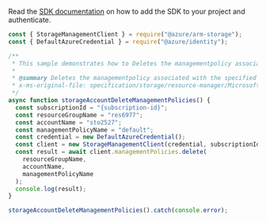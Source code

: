 Read the [SDK documentation](https://github.com/Azure/azure-sdk-for-js/blob/%40azure%2Farm-storage_17.2.0/sdk/storage/arm-storage/README.md) on how to add the SDK to your project and authenticate.

```javascript
const { StorageManagementClient } = require("@azure/arm-storage");
const { DefaultAzureCredential } = require("@azure/identity");

/**
 * This sample demonstrates how to Deletes the managementpolicy associated with the specified storage account.
 *
 * @summary Deletes the managementpolicy associated with the specified storage account.
 * x-ms-original-file: specification/storage/resource-manager/Microsoft.Storage/stable/2021-09-01/examples/StorageAccountDeleteManagementPolicy.json
 */
async function storageAccountDeleteManagementPolicies() {
  const subscriptionId = "{subscription-id}";
  const resourceGroupName = "res6977";
  const accountName = "sto2527";
  const managementPolicyName = "default";
  const credential = new DefaultAzureCredential();
  const client = new StorageManagementClient(credential, subscriptionId);
  const result = await client.managementPolicies.delete(
    resourceGroupName,
    accountName,
    managementPolicyName
  );
  console.log(result);
}

storageAccountDeleteManagementPolicies().catch(console.error);
```
